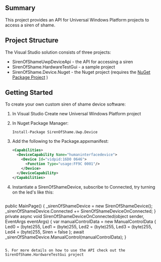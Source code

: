 ## Summary

This project provides an API for Universal Windows 
Platform projects to access a siren of shame.  

## Project Structure

The Visual Studio solution consists of three projects:

* SirenOfShameUwpDeviceApi - the API for accessing a siren
* SirenOfShame.HardwareTestGui - a sample project
* SirenOfShame.Device.Nuget - the Nuget project (requires the [NuGet Package Project](https://visualstudiogallery.msdn.microsoft.com/fbe9b9b8-34ae-47b5-a751-cb71a16f7e96) )

## Getting Started

To create your own custom siren of shame device software:

1. In Visual Studio Create new Universal Windows Platform project

2. In Nuget Package Manager: 

    `Install-Package SirenOfShame.Uwp.Device`

3. Add the following to the Package.appxmanifest:  

    ```xml
    <Capabilities>
      <DeviceCapability Name="humaninterfacedevice">
        <Device Id="vidpid:16D0 0646">
          <Function Type="usage:FF9C 0001"/>
        </Device>
      </DeviceCapability>
    </Capabilities>
    ```

4. Instantiate a SirenOfShameDevice, subscribe to Connected, try turning on the led's like this:

    ```c#
public MainPage() {
  _sirenOfShameDevice = new SirenOfShameDevice();
  _sirenOfShameDevice.Connected += SirenOfShameDeviceOnConnected;
}
private async void SirenOfShameDeviceOnConnected(object sender, EventArgs eventArgs) {
  var manualControlData = new ManualControlData
  {
      Led0 = (byte)255,
      Led1 = (byte)255,
      Led2 = (byte)255,
      Led3 = (byte)255,
      Led4 = (byte)255,
      Siren = false
  };
  await _sirenOfShameDevice.ManualControl(manualControlData);
}
```

5. For more details on how to use the API check out the SirenOfShame.HardwareTestGui project